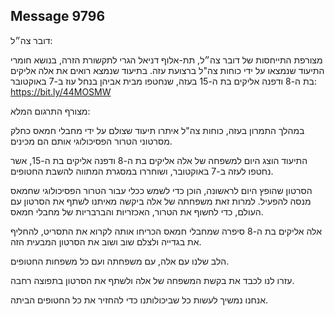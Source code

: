 ## Message 9796

דובר צה״ל: 

מצורפת התייחסות של דובר צה״ל, תת-אלוף דניאל הגרי לתקשורת הזרה, בנושא חומרי התיעוד שנמצאו על ידי כוחות צה"ל ברצועת עזה. בתיעוד שנמצא רואים את אלה אליקים בת ה-8 ודפנה אליקים בת ה-15 בעזה, שנחטפו מבית אביהן בנחל עוז ב-7 באוקטובר: https://bit.ly/44MOSMW


מצורף התרגום המלא: 

במהלך התמרון בעזה, כוחות צה"ל איתרו תיעוד שצולם על ידי מחבלי חמאס כחלק מסרטוני הטרור הפסיכולוגי אותם הם מכינים.

התיעוד הוצג היום למשפחה של אלה אליקים בת ה-8 ודפנה אליקים בת ה-15, אשר נחטפו לעזה ב-7 באוקטובר, ושוחררו במסגרת המתווה להשבת החטופים.

הסרטון שהופץ היום לראשונה, הוכן כדי לשמש ככלי עבור הטרור הפסיכולוגי שחמאס מנסה להפעיל. למרות זאת משפחתה של אלה ביקשה מאיתנו לשתף את הסרטון עם העולם, כדי לחשוף את הטרור, האכזריות והברבריות של מחבלי חמאס.

אלה אליקים בת ה-8 סיפרה שמחבלי חמאס הכריחו אותה לקרוא את התסריט, להחליף את בגדייה ולצלם שוב ושוב את הסרטון המבעית הזה. 

הלב שלנו עם אלה, עם משפחתה ועם כל משפחות החטופים. 

עזרו לנו לכבד את בקשת המשפחה של אלה ולשתף את הסרטון בתפוצה רחבה.

אנחנו נמשיך לעשות כל שביכולותנו כדי להחזיר את כל החטופים הביתה.

